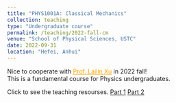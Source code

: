 ```yaml
---
title: "PHYS1001A: Classical Mechanics"
collection: teaching
type: "Undergraduate course"
permalink: /teaching/2022-fall-cm
venue: "School of Physical Sciences, USTC"
date: 2022-09-31
location: "Hefei, Anhui"
---
```


Nice to cooperate with <a href="http://staff.ustc.edu.cn/~xll/about/" style="color: orange;">Prof. Lailin Xu</a> in 2022 fall! 
<br/>This is a fundamental course for Physics undergraduates.

Click to see the teaching resourses.
[Part 1](https://Steven-Yorn.github.io/files/ClassicalMechanicsPart1.zip)
[Part 2](https://Steven-Yorn.github.io/files/ClassicalMechanicsPart2.zip)

